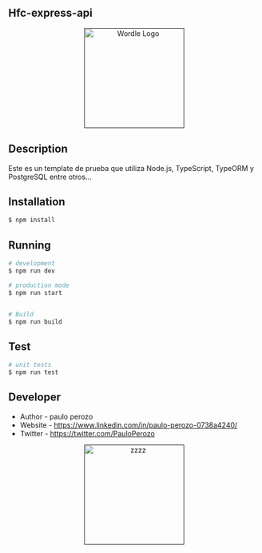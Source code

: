 ## Hfc-express-api

<p align="center">
  <a href="" target="blank"><img src="https://images.squarespace-cdn.com/content/v1/5d1ea2be4d6d79000127d718/df82cb07-cecb-4ac5-9998-25ee1a5499d6/holafly-como-funciona-cuanto-cuesta.png" width="200" alt="Wordle Logo" /></a>
</p>

## Description

Este es un template de prueba que utiliza Node.js, TypeScript, TypeORM y PostgreSQL entre otros...

## Installation

```bash
$ npm install
```

## Running

```bash
# development
$ npm run dev

# production mode
$ npm run start


# Build
$ npm run build
```

## Test

```bash
# unit tests
$ npm run test
```

## Developer

-   Author - paulo perozo
-   Website - https://www.linkedin.com/in/paulo-perozo-0738a4240/
-   Twitter - https://twitter.com/PauloPerozo

<p align="center">
  <a href="" target="blank"><img src="https://www.artistapirata.com/wp-content/uploads/2018/12/programas-full-linux-descargar-programas-linux-300x181.jpg" width="200" alt="zzzz" /></a>
</p>
